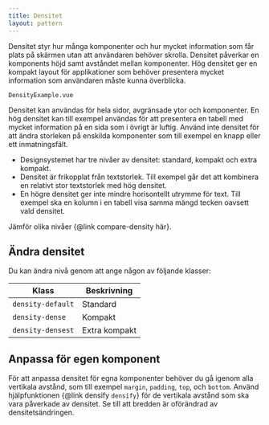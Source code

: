 ```yaml
---
title: Densitet
layout: pattern
---
```


Densitet styr hur många komponenter och hur mycket information som får plats på skärmen utan att
användaren behöver skrolla. Densitet påverkar en komponents höjd samt avståndet mellan komponenter.
Hög densitet ger en kompakt layout för applikationer som behöver presentera mycket information som
användaren måste kunna överblicka.

```import nomarkup
DensityExample.vue
```

Densitet kan användas för hela sidor, avgränsade ytor och komponenter.
En hög densitet kan till exempel användas för att presentera en tabell med mycket information på en
sida som i övrigt är luftig.
Använd inte densitet för att ändra storleken på enskilda komponenter som till exempel en knapp eller ett inmatningsfält.

-   Designsystemet har tre nivåer av densitet: standard, kompakt och extra kompakt.
-   Densitet är frikopplat från textstorlek.
    Till exempel går det att kombinera en relativt stor textstorlek med hög densitet.
-   En högre densitet ger inte mindre horisontellt utrymme för text.
    Till exempel ska en kolumn i en tabell visa samma mängd tecken oavsett vald densitet.

Jämför olika nivåer {@link compare-density här}.

## Ändra densitet

Du kan ändra nivå genom att ange någon av följande klasser:

| Klass             | Beskrivning   |
| ----------------- | ------------- |
| `density-default` | Standard      |
| `density-dense`   | Kompakt       |
| `density-densest` | Extra kompakt |

## Anpassa för egen komponent

För att anpassa densitet för egna komponenter behöver du gå igenom alla vertikala avstånd,
som till exempel `margin`, `padding`, `top`, och `bottom`.
Använd hjälpfunktionen {@link densify `densify`} för de vertikala avstånd som ska vara påverkade av densitet.
Se till att bredden är oförändrad av densitetsändringen.

